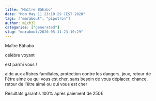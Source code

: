 ```yaml
---
title: "Maître Bâhabo"
date: "Mon May 11 23:10:29 CEST 2020"
tags: ["marabout", "pipotron"]
author: m1ch3l
categories: ["generated"]
slug: "marabout/2020-05-11-23:10:29"
---
```


Maître Bâhabo

célèbre voyant

est parmi vous !

aide aux affaires familiales, protection contre les dangers, jeux, retour de l'être aimé ou qui vous est cher, sans besoin de vous déplacer, chance, retour de l'être aimé ou qui vous est cher

Résultats garantis 100% après paiement de 250€
